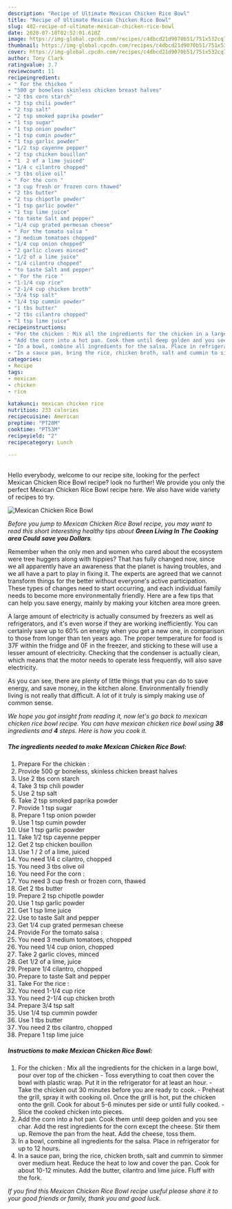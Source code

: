 ```yaml
---
description: "Recipe of Ultimate Mexican Chicken Rice Bowl"
title: "Recipe of Ultimate Mexican Chicken Rice Bowl"
slug: 482-recipe-of-ultimate-mexican-chicken-rice-bowl
date: 2020-07-10T02:52:01.610Z
image: https://img-global.cpcdn.com/recipes/c4dbcd21d9070b51/751x532cq70/mexican-chicken-rice-bowl-recipe-main-photo.jpg
thumbnail: https://img-global.cpcdn.com/recipes/c4dbcd21d9070b51/751x532cq70/mexican-chicken-rice-bowl-recipe-main-photo.jpg
cover: https://img-global.cpcdn.com/recipes/c4dbcd21d9070b51/751x532cq70/mexican-chicken-rice-bowl-recipe-main-photo.jpg
author: Tony Clark
ratingvalue: 3.7
reviewcount: 11
recipeingredient:
- " For the chicken "
- "500 gr boneless skinless chicken breast halves"
- "2 tbs corn starch"
- "3 tsp chili powder"
- "2 tsp salt"
- "2 tsp smoked paprika powder"
- "1 tsp sugar"
- "1 tsp onion powder"
- "1 tsp cumin powder"
- "1 tsp garlic powder"
- "1/2 tsp cayenne pepper"
- "2 tsp chicken bouillon"
- "1  2 of a lime juiced"
- "1/4 c cilantro chopped"
- "3 tbs olive oil"
- " For the corn "
- "3 cup fresh or frozen corn thawed"
- "2 tbs butter"
- "2 tsp chipotle powder"
- "1 tsp garlic powder"
- "1 tsp lime juice"
- "to taste Salt and pepper"
- "1/4 cup grated permesan cheese"
- " For the tomato salsa "
- "3 medium tomatoes chopped"
- "1/4 cup onion chopped"
- "2 garlic cloves minced"
- "1/2 of a lime juice"
- "1/4 cilantro chopped"
- "to taste Salt and pepper"
- " For the rice "
- "1-1/4 cup rice"
- "2-1/4 cup chicken broth"
- "3/4 tsp salt"
- "1/4 tsp cummin powder"
- "1 tbs butter"
- "2 tbs cilantro chopped"
- "1 tsp lime juice"
recipeinstructions:
- "For the chicken : Mix all the ingredients for the chicken in a large bowl, pour over top of the chicken Toss everything to coat then cover the bowl with plastic wrap. Put it in the refrigerator for at least an hour. Take the chicken out 30 minutes before you are ready to cook. Preheat the grill, spray it with cooking oil. Once the grill is hot, put the chicken onto the grill. Cook for about 5-6 minutes per side or until fully cooked.  Slice the cooked chicken into pieces."
- "Add the corn into a hot pan. Cook them until deep golden and you see char. Add the rest ingredients for the corn except the cheese. Stir them up. Remove the pan from the heat. Add the cheese, toss them."
- "In a bowl, combine all ingredients for the salsa. Place in refrigerator for up to 12 hours."
- "In a sauce pan, bring the rice, chicken broth, salt and cummin to simmer over medium heat. Reduce the heat to low and cover the pan. Cook for about 10-12 minutes. Add the butter, cilantro and lime juice. Fluff with the fork."
categories:
- Recipe
tags:
- mexican
- chicken
- rice

katakunci: mexican chicken rice 
nutrition: 233 calories
recipecuisine: American
preptime: "PT28M"
cooktime: "PT53M"
recipeyield: "2"
recipecategory: Lunch

---
```

<br>
Hello everybody, welcome to our recipe site, looking for the perfect Mexican Chicken Rice Bowl recipe? look no further! We provide you only the perfect Mexican Chicken Rice Bowl recipe here. We also have wide variety of recipes to try.
<br>


![Mexican Chicken Rice Bowl](https://img-global.cpcdn.com/recipes/c4dbcd21d9070b51/751x532cq70/mexican-chicken-rice-bowl-recipe-main-photo.jpg)

<i>Before you jump to Mexican Chicken Rice Bowl recipe, you may want to read this short interesting healthy tips about 
<strong>Green Living In The Cooking area Could save you Dollars</strong>.</i>
</br>

Remember when the only men and women who cared about the ecosystem were tree huggers along with hippies? That has fully changed now, since we all apparently have an awareness that the planet is having troubles, and we all have a part to play in fixing it. The experts are agreed that we cannot transform things for the better without everyone's active participation. These types of changes need to start occurring, and each individual family needs to become more environmentally friendly. Here are a few tips that can help you save energy, mainly by making your kitchen area more green.

A large amount of electricity is actually consumed by freezers as well as refrigerators, and it's even worse if they are working inefficiently. You can certainly save up to 60% on energy when you get a new one, in comparison to those from longer than ten years ago. The proper temperature for food is 37F within the fridge and 0F in the freezer, and sticking to these will use a lesser amount of electricity. Checking that the condenser is actually clean, which means that the motor needs to operate less frequently, will also save electricity.

As you can see, there are plenty of little things that you can do to save energy, and save money, in the kitchen alone. Environmentally friendly living is not really that difficult. A lot of it truly is simply making use of common sense.


<i>We hope you got insight from reading it, now let's go back to mexican chicken rice bowl recipe. You can have mexican chicken rice bowl using <strong>38</strong> ingredients and <strong>4</strong> steps. Here is how you cook it.
</i>

##### The ingredients needed to make Mexican Chicken Rice Bowl:

1. Prepare  For the chicken :
1. Provide 500 gr boneless, skinless chicken breast halves
1. Use 2 tbs corn starch
1. Take 3 tsp chili powder
1. Use 2 tsp salt
1. Take 2 tsp smoked paprika powder
1. Provide 1 tsp sugar
1. Prepare 1 tsp onion powder
1. Use 1 tsp cumin powder
1. Use 1 tsp garlic powder
1. Take 1/2 tsp cayenne pepper
1. Get 2 tsp chicken bouillon
1. Use 1 / 2 of a lime, juiced
1. You need 1/4 c cilantro, chopped
1. You need 3 tbs olive oil
1. You need  For the corn :
1. You need 3 cup fresh or frozen corn, thawed
1. Get 2 tbs butter
1. Prepare 2 tsp chipotle powder
1. Use 1 tsp garlic powder
1. Get 1 tsp lime juice
1. Use to taste Salt and pepper
1. Get 1/4 cup grated permesan cheese
1. Provide  For the tomato salsa :
1. You need 3 medium tomatoes, chopped
1. You need 1/4 cup onion, chopped
1. Take 2 garlic cloves, minced
1. Get 1/2 of a lime, juice
1. Prepare 1/4 cilantro, chopped
1. Prepare to taste Salt and pepper
1. Take  For the rice :
1. You need 1-1/4 cup rice
1. You need 2-1/4 cup chicken broth
1. Prepare 3/4 tsp salt
1. Use 1/4 tsp cummin powder
1. Use 1 tbs butter
1. You need 2 tbs cilantro, chopped
1. Prepare 1 tsp lime juice


##### Instructions to make Mexican Chicken Rice Bowl:

1. For the chicken : Mix all the ingredients for the chicken in a large bowl, pour over top of the chicken - Toss everything to coat then cover the bowl with plastic wrap. Put it in the refrigerator for at least an hour. - Take the chicken out 30 minutes before you are ready to cook. - Preheat the grill, spray it with cooking oil. Once the grill is hot, put the chicken onto the grill. Cook for about 5-6 minutes per side or until fully cooked.  - Slice the cooked chicken into pieces.
1. Add the corn into a hot pan. Cook them until deep golden and you see char. Add the rest ingredients for the corn except the cheese. Stir them up. Remove the pan from the heat. Add the cheese, toss them.
1. In a bowl, combine all ingredients for the salsa. Place in refrigerator for up to 12 hours.
1. In a sauce pan, bring the rice, chicken broth, salt and cummin to simmer over medium heat. Reduce the heat to low and cover the pan. Cook for about 10-12 minutes. Add the butter, cilantro and lime juice. Fluff with the fork.


<i>If you find this Mexican Chicken Rice Bowl recipe useful please share it to your good friends or family, thank you and good luck.</i>
